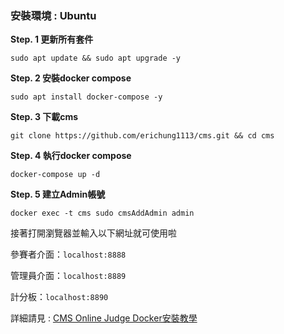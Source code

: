 ### 安裝環境 : Ubuntu
**Step. 1 更新所有套件**
```
sudo apt update && sudo apt upgrade -y
```

**Step. 2 安裝docker compose**
```
sudo apt install docker-compose -y
```
**Step. 3 下載cms**
```
git clone https://github.com/erichung1113/cms.git && cd cms
```
**Step. 4 執行docker compose**
```
docker-compose up -d
```
**Step. 5 建立Admin帳號**
```
docker exec -t cms sudo cmsAddAdmin admin
```
接著打開瀏覽器並輸入以下網址就可使用啦


參賽者介面：`localhost:8888`

管理員介面：`localhost:8889`

計分板：`localhost:8890`

詳細請見 : [CMS Online Judge Docker安裝教學](https://hackmd.io/WKsC33XYRme4sM-Kkst_XA)

